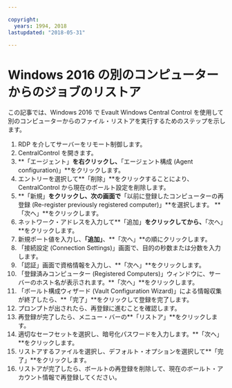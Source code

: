 ```yaml
---

copyright:
  years: 1994, 2018
lastupdated: "2018-05-31"

---
```


# Windows 2016 の別のコンピューターからのジョブのリストア 

この記事では、Windows 2016 で Evault Windows Central Control を使用して別のコンピューターからのファイル・リストアを実行するためのステップを示します。 

1. RDP を介してサーバーをリモート制御します。
2. CentralControl を開きます。
3. **「エージェント」**を右クリックし、**「エージェント構成 (Agent configuration)」**をクリックします。
4. エントリーを選択して**「削除」**をクリックすることにより、CentralControl から現在のボールト設定を削除します。
5. **「新規」**をクリックし、次の画面で**「以前に登録したコンピューターの再登録 (Re-register previously registered computer)」**を選択します。 **「次へ」**をクリックします。
6. ネットワーク・アドレスを入力して**「追加」**をクリックしてから、**「次へ」**をクリックします。
7. 新規ポート値を入力し、**「追加」**、**「次へ」**の順にクリックします。
8. 「接続設定 (Connection Settings)」画面で、目的の秒数または分数を入力します。 
9. 「認証」画面で資格情報を入力し、**「次へ」**をクリックします。
10. 「登録済みコンピューター (Registered Computers)」ウィンドウに、サーバーのホスト名が表示されます。**「次へ」**をクリックします。
11.	「ボールト構成ウィザード (Vault Configuration Wizard)」による情報収集が終了したら、**「完了」**をクリックして登録を完了します。
12. プロンプトが出されたら、再登録に進むことを確認します。
13. 再登録が完了したら、メニュー・バーの**「リストア」**をクリックします。 
9.	適切なセーフセットを選択し、暗号化パスワードを入力します。**「次へ」**をクリックします。
10.	リストアするファイルを選択し、デフォルト・オプションを選択して**「完了」**をクリックします。 
11.	リストアが完了したら、ボールトの再登録を削除して、現在のボールト・アカウント情報で再登録してください。 
